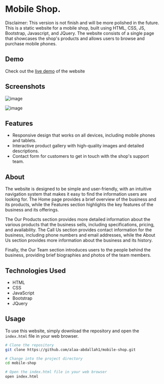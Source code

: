 # Mobile Shop.

Disclaimer: This version is not finish and will be more polished in the future.
This is a static website for a mobile shop, built using HTML, CSS, JS, Bootstrap, Javascript, and JQuery. The website consists of a single page that showcases the shop's products and allows users to browse and purchase mobile phones.

## Demo

Check out the [live demo](https://alaa-abdallah1.github.io/mobile-shop) of the website

## Screenshots

![image](https://github.com/alaa-abdallah1/mobile-shop/assets/56931924/550ae443-3251-4114-8571-612809c7a05b)

![image](https://github.com/alaa-abdallah1/mobile-shop/assets/56931924/47751e2c-3559-4824-b5ae-1526d612da92)



## Features

- Responsive design that works on all devices, including mobile phones and tablets.
- Interactive product gallery with high-quality images and detailed descriptions.
- Contact form for customers to get in touch with the shop's support team.

## About
The website is designed to be simple and user-friendly, with an intuitive navigation system that makes it easy to find the information users are looking for. The Home page provides a brief overview of the business and its products, while the Features section highlights the key features of the business and its offerings.

The Our Products section provides more detailed information about the various products that the business sells, including specifications, pricing, and availability. The Call Us section provides contact information for the business, including phone numbers and email addresses, while the About Us section provides more information about the business and its history.

Finally, the Our Team section introduces users to the people behind the business, providing brief biographies and photos of the team members.

## Technologies Used

- HTML
- CSS
- JavaScript
- Bootstrap
- JQuery

## Usage

To use this website, simply download the repository and open the `index.html` file in your web browser.

```bash
# Clone the repository
git clone https://github.com/alaa-abdallah1/mobile-shop.git

# Change into the project directory
cd mobile-shop

# Open the index.html file in your web browser
open index.html
